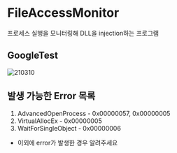 # FileAccessMonitor
프로세스 실행을 모니터링해 DLL을 injection하는 프로그램

## GoogleTest
![210310](https://user-images.githubusercontent.com/31408641/110646244-10e23780-81fa-11eb-8b8a-7038b8db84a6.png)


## 발생 가능한 Error 목록
1. AdvancedOpenProcess - 0x00000057, 0x00000005
2. VirtualAllocEx - 0x00000005
3. WaitForSingleObject - 0x00000006
* 이외에 error가 발생한 경우 알려주세요
